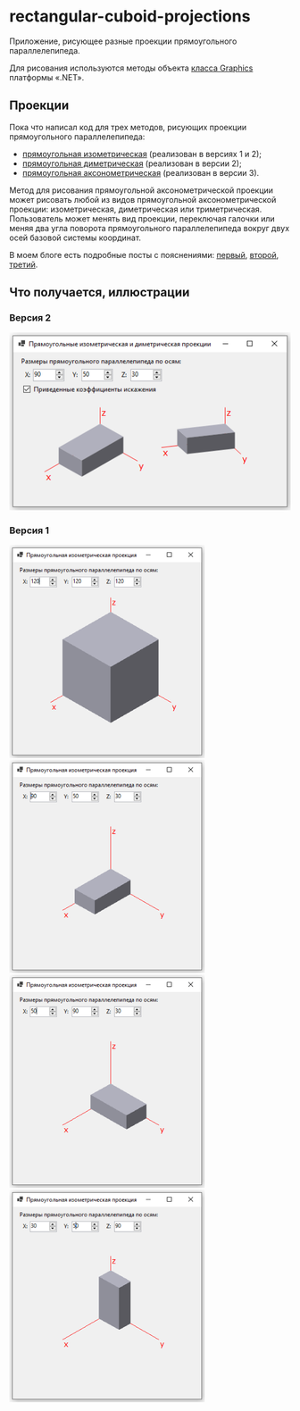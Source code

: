 # rectangular-cuboid-projections
Приложение, рисующее разные проекции прямоугольного параллелепипеда.

Для рисования используются методы объекта [класса Graphics](https://learn.microsoft.com/en-us/dotnet/api/system.drawing.graphics) платформы «.NET».

## Проекции

Пока что написал код для трех методов, рисующих проекции прямоугольного параллелепипеда:
- [прямоугольная изометрическая](https://github.com/ilyachalov/rectangular-cuboid-projections/blob/main/methods/DrawRectCuboid_Isometric.cs) (реализован в версиях 1 и 2);
- [прямоугольная диметрическая](https://github.com/ilyachalov/rectangular-cuboid-projections/blob/main/methods/DrawRectCuboid_Dimetric.cs) (реализован в версии 2);
- [прямоугольная аксонометрическая](https://github.com/ilyachalov/rectangular-cuboid-projections/blob/main/methods/DrawRectCuboid_Axonometric.cs) (реализован в версии 3).

Метод для рисования прямоугольной аксонометрической проекции может рисовать любой из видов прямоугольной аксонометрической проекции: изометрическая, диметрическая или триметрическая. Пользователь может менять вид проекции, переключая галочки или меняя два угла поворота прямоугольного параллелепипеда вокруг двух осей базовой системы координат.

В моем блоге есть подробные посты с пояснениями: [первый](https://ilyachalov.livejournal.com/375970.html), [второй](https://ilyachalov.livejournal.com/377384.html), [третий](https://ilyachalov.livejournal.com/378294.html).

## Что получается, иллюстрации

### Версия 2

![](https://github.com/ilyachalov/rectangular-cuboid-projections/blob/main/illustrations/cuboid-app-v2-ris1.png)

### Версия 1

<img src="https://github.com/ilyachalov/rectangular-cuboid-projections/blob/main/illustrations/cuboid-app-v1-ris4.png" width="350"> <img src="https://github.com/ilyachalov/rectangular-cuboid-projections/blob/main/illustrations/cuboid-app-v1-ris1.png" width="350"> <img src="https://github.com/ilyachalov/rectangular-cuboid-projections/blob/main/illustrations/cuboid-app-v1-ris2.png" width="350"> <img src="https://github.com/ilyachalov/rectangular-cuboid-projections/blob/main/illustrations/cuboid-app-v1-ris3.png" width="350">
